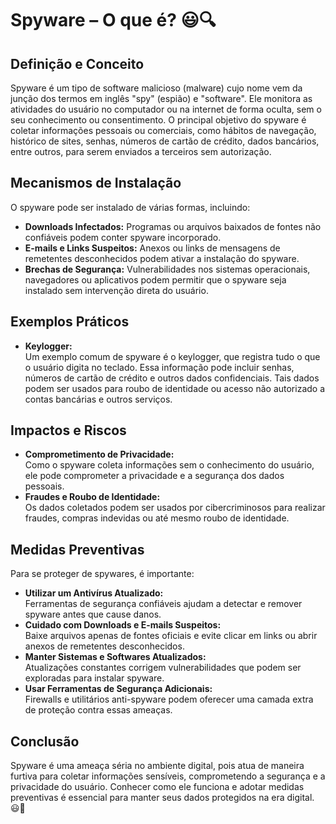 # Spyware – O que é? 😃🔍

## Definição e Conceito
Spyware é um tipo de software malicioso (malware) cujo nome vem da junção dos termos em inglês "spy" (espião) e "software". Ele monitora as atividades do usuário no computador ou na internet de forma oculta, sem o seu conhecimento ou consentimento. O principal objetivo do spyware é coletar informações pessoais ou comerciais, como hábitos de navegação, histórico de sites, senhas, números de cartão de crédito, dados bancários, entre outros, para serem enviados a terceiros sem autorização.

## Mecanismos de Instalação
O spyware pode ser instalado de várias formas, incluindo:
- **Downloads Infectados:** Programas ou arquivos baixados de fontes não confiáveis podem conter spyware incorporado.
- **E-mails e Links Suspeitos:** Anexos ou links de mensagens de remetentes desconhecidos podem ativar a instalação do spyware.
- **Brechas de Segurança:** Vulnerabilidades nos sistemas operacionais, navegadores ou aplicativos podem permitir que o spyware seja instalado sem intervenção direta do usuário.

## Exemplos Práticos
- **Keylogger:**  
  Um exemplo comum de spyware é o keylogger, que registra tudo o que o usuário digita no teclado. Essa informação pode incluir senhas, números de cartão de crédito e outros dados confidenciais. Tais dados podem ser usados para roubo de identidade ou acesso não autorizado a contas bancárias e outros serviços.

## Impactos e Riscos
- **Comprometimento de Privacidade:**  
  Como o spyware coleta informações sem o conhecimento do usuário, ele pode comprometer a privacidade e a segurança dos dados pessoais.
- **Fraudes e Roubo de Identidade:**  
  Os dados coletados podem ser usados por cibercriminosos para realizar fraudes, compras indevidas ou até mesmo roubo de identidade.

## Medidas Preventivas
Para se proteger de spywares, é importante:
- **Utilizar um Antivírus Atualizado:**  
  Ferramentas de segurança confiáveis ajudam a detectar e remover spyware antes que cause danos.
- **Cuidado com Downloads e E-mails Suspeitos:**  
  Baixe arquivos apenas de fontes oficiais e evite clicar em links ou abrir anexos de remetentes desconhecidos.
- **Manter Sistemas e Softwares Atualizados:**  
  Atualizações constantes corrigem vulnerabilidades que podem ser exploradas para instalar spyware.
- **Usar Ferramentas de Segurança Adicionais:**  
  Firewalls e utilitários anti-spyware podem oferecer uma camada extra de proteção contra essas ameaças.

## Conclusão
Spyware é uma ameaça séria no ambiente digital, pois atua de maneira furtiva para coletar informações sensíveis, comprometendo a segurança e a privacidade do usuário. Conhecer como ele funciona e adotar medidas preventivas é essencial para manter seus dados protegidos na era digital. 😃🔐